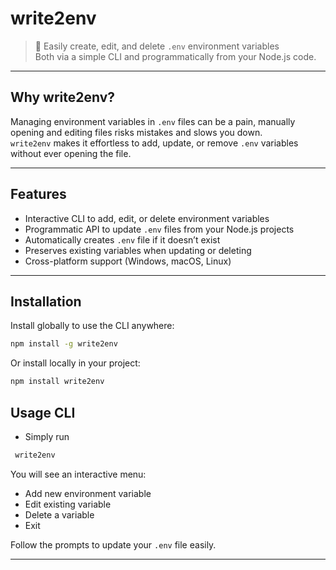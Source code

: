 # write2env

> 📝 Easily create, edit, and delete `.env` environment variables  
> Both via a simple CLI and programmatically from your Node.js code.

---

## Why write2env?

Managing environment variables in `.env` files can be a pain, manually opening and editing files risks mistakes and slows you down.  
`write2env` makes it effortless to add, update, or remove `.env` variables without ever opening the file.

---

## Features

- Interactive CLI to add, edit, or delete environment variables
- Programmatic API to update `.env` files from your Node.js projects
- Automatically creates `.env` file if it doesn’t exist
- Preserves existing variables when updating or deleting
- Cross-platform support (Windows, macOS, Linux)

---

## Installation

Install globally to use the CLI anywhere:

```bash
npm install -g write2env
```

Or install locally in your project:
```bash
npm install write2env
```
## Usage CLI

- Simply run 
```bash
 write2env
```
You will see an interactive menu:
- Add new environment variable
- Edit existing variable
- Delete a variable
- Exit

Follow the prompts to update your `.env` file easily.

---
